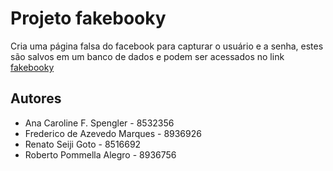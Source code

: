 Projeto fakebooky
=================
Cria uma página falsa do facebook para capturar o usuário e a senha, estes são salvos em um banco de dados e podem ser acessados no link [fakebooky](fakebooky.herokuapp.com/users)

Autores
-------
- Ana Caroline F. Spengler - 8532356
- Frederico de Azevedo Marques - 8936926
- Renato Seiji Goto - 8516692
- Roberto Pommella Alegro - 8936756
